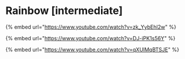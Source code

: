 # Rainbow \[intermediate]

{% embed url="https://www.youtube.com/watch?v=zk_YybEhl2w" %}

{% embed url="https://www.youtube.com/watch?v=DJ-iPK1s56Y" %}

{% embed url="https://www.youtube.com/watch?v=qXUlMqBTSJE" %}
